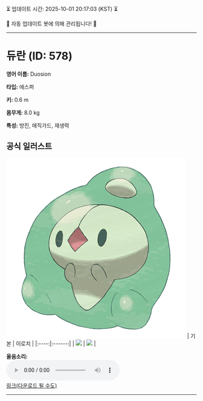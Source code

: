 
⏳ 업데이트 시간: 2025-10-01 20:17:03 (KST) ⏳

🤖 자동 업데이트 봇에 의해 관리됩니다! 🤖

---

# 듀란 (ID: 578)
**영어 이름:** Duosion

**타입:** 에스퍼

**키:** 0.6 m

**몸무게:** 8.0 kg

**특성:** 방진, 매직가드, 재생력

## 공식 일러스트
![](https://raw.githubusercontent.com/PokeAPI/sprites/master/sprites/pokemon/other/official-artwork/578.png)
| 기본 | 이로치 |
|:----:|:------:|
| <img src="http://play.pokemonshowdown.com/sprites/ani/duosion.gif" width="200"> | <img src="http://play.pokemonshowdown.com/sprites/ani-shiny/duosion.gif" width="200"> |

**울음소리:**<br><audio controls src="https://raw.githubusercontent.com/PokeAPI/cries/main/cries/pokemon/latest/578.ogg"></audio><br> [링크(다운로드 될 수도)](https://raw.githubusercontent.com/PokeAPI/cries/main/cries/pokemon/latest/578.ogg)


---
